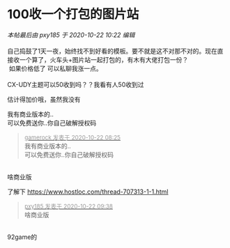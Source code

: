 # 100收一个打包的图片站


<i class="pstatus"> 本帖最后由 pxy185 于 2020-10-22 10:22 编辑 </i><br />
<br />
自己捣鼓了1天一夜，始终找不到好看的模板。要不就是这不对那不对的。现在直接收一个算了，火车头+图片站一起打包的，有木有大佬打包一份？<br />
<img src="static/image/smiley/default/lol.gif" smilieid="12" border="0" alt="" /> 如果价格低了 可以私聊我涨一点。<br />
<br />
CX-UDY主题可以50收到吗？？我看有人50收到过

估计得加价哦，虽然我没有

<img src="static/image/smiley/default/lol.gif" smilieid="12" border="0" alt="" /><img src="static/image/smiley/default/lol.gif" smilieid="12" border="0" alt="" />我有商业版本的..<br />
可以免费送你..你自己破解授权码

<div class="quote"><blockquote><font size="2"><a href="https://www.hostloc.com/forum.php?mod=redirect&amp;goto=findpost&amp;pid=9334313&amp;ptid=757010" target="_blank"><font color="#999999">gamerock 发表于 2020-10-22 08:25</font></a></font><br />
我有商业版本的..<br />
可以免费送你..你自己破解授权码</blockquote></div><br />
<img src="static/image/smiley/default/lol.gif" smilieid="12" border="0" alt="" />啥商业版

了解下 https://www.hostloc.com/thread-707313-1-1.html

<div class="quote"><blockquote><font size="2"><a href="https://www.hostloc.com/forum.php?mod=redirect&amp;goto=findpost&amp;pid=9334561&amp;ptid=757010" target="_blank"><font color="#999999">pxy185 发表于 2020-10-22 09:38</font></a></font><br />
啥商业版</blockquote></div><br />
92game的

